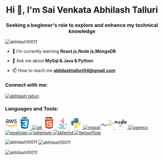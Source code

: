 <h1 align="center">Hi 👋, I'm Sai Venkata Abhilash Talluri</h1>
<h3 align="center">Seeking a beginner's role to explore and enhance my technical knowledge</h3>

<p align="left"> <img src="https://komarev.com/ghpvc/?username=abhilash10011&label=Profile%20views&color=0e75b6&style=flat" alt="abhilash10011" /> </p>

- 🌱 I’m currently learning **React js,Node js,MongoDB**

- 💬 Ask me about **MySql & Java & Python**

- 📫 How to reach me **abhilashtalluri04@gmail.com**

<h3 align="left">Connect with me:</h3>
<p align="left">
<a href="https://linkedin.com/in/abhilash talluri" target="blank"><img align="center" src="https://raw.githubusercontent.com/rahuldkjain/github-profile-readme-generator/master/src/images/icons/Social/linked-in-alt.svg" alt="abhilash talluri" height="30" width="40" /></a>
</p>

<h3 align="left">Languages and Tools:</h3>
<p align="left"> <a href="https://aws.amazon.com" target="_blank" rel="noreferrer"> <img src="https://raw.githubusercontent.com/devicons/devicon/master/icons/amazonwebservices/amazonwebservices-original-wordmark.svg" alt="aws" width="40" height="40"/> </a> <a href="https://www.w3schools.com/css/" target="_blank" rel="noreferrer"> <img src="https://raw.githubusercontent.com/devicons/devicon/master/icons/css3/css3-original-wordmark.svg" alt="css3" width="40" height="40"/> </a> <a href="https://git-scm.com/" target="_blank" rel="noreferrer"> <img src="https://www.vectorlogo.zone/logos/git-scm/git-scm-icon.svg" alt="git" width="40" height="40"/> </a> <a href="https://www.w3.org/html/" target="_blank" rel="noreferrer"> <img src="https://raw.githubusercontent.com/devicons/devicon/master/icons/html5/html5-original-wordmark.svg" alt="html5" width="40" height="40"/> </a> <a href="https://www.java.com" target="_blank" rel="noreferrer"> <img src="https://raw.githubusercontent.com/devicons/devicon/master/icons/java/java-original.svg" alt="java" width="40" height="40"/> </a> <a href="https://www.google.com/url?sa=t&source=web&rct=j&opi=89978449&url=https://www.python.org/&ved=2ahUKEwj_5pOqkt2HAxXW8zgGHVeuO_4QFnoECCgQAQ&usg=AOvVaw0QREvGsjwHKp2GtoYvs1JH" target="_blank" rel="noreferrer"> <img src="https://raw.githubusercontent.com/devicons/devicon/master/icons/Python/Python-original.svg" alt="Python" width="40" height="40"/> </a> <a href="https://www.microsoft.com/en-us/sql-server" target="_blank" rel="noreferrer"> <img src="https://www.svgrepo.com/show/303229/microsoft-sql-server-logo.svg" alt="mssql" width="40" height="40"/> </a> <a href="https://www.mysql.com/" target="_blank" rel="noreferrer"> <img src="https://raw.githubusercontent.com/devicons/devicon/master/icons/mysql/mysql-original-wordmark.svg" alt="mysql" width="40" height="40"/> </a> <a href="https://nodejs.org" target="_blank" rel="noreferrer"> <img src="https://raw.githubusercontent.com/devicons/devicon/master/icons/nodejs/nodejs-original-wordmark.svg" alt="nodejs" width="40" height="40"/> </a> <a href="https://opencv.org/" target="_blank" rel="noreferrer"> <img src="https://www.vectorlogo.zone/logos/opencv/opencv-icon.svg" alt="opencv" width="40" height="40"/> </a> <a href="https://postman.com" target="_blank" rel="noreferrer"> <img src="https://www.vectorlogo.zone/logos/getpostman/getpostman-icon.svg" alt="postman" width="40" height="40"/> </a> <a href="https://www.selenium.dev" target="_blank" rel="noreferrer"> <img src="https://raw.githubusercontent.com/detain/svg-logos/780f25886640cef088af994181646db2f6b1a3f8/svg/selenium-logo.svg" alt="selenium" width="40" height="40"/> </a> <a href="https://tailwindcss.com/" target="_blank" rel="noreferrer"> <img src="https://www.vectorlogo.zone/logos/tailwindcss/tailwindcss-icon.svg" alt="tailwind" width="40" height="40"/> </a> <a href="https://www.tensorflow.org" target="_blank" rel="noreferrer"> <img src="https://www.vectorlogo.zone/logos/tensorflow/tensorflow-icon.svg" alt="tensorflow" width="40" height="40"/> </a> </p>

<p><img align="left" src="https://github-readme-stats.vercel.app/api/top-langs?username=abhilash10011&show_icons=true&locale=en&layout=compact" alt="abhilash10011" /></p>

<p>&nbsp;<img align="center" src="https://github-readme-stats.vercel.app/api?username=abhilash10011&show_icons=true&locale=en" alt="abhilash10011" /></p>

<p><img align="center" src="https://github-readme-streak-stats.herokuapp.com/?user=abhilash10011&" alt="abhilash10011" /></p>
